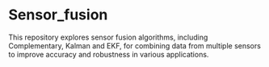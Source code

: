 # Sensor_fusion
This repository explores sensor fusion algorithms, including Complementary, Kalman and EKF, for combining data from multiple sensors to improve accuracy and robustness in various applications.
